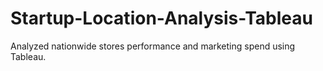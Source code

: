 # Startup-Location-Analysis-Tableau
Analyzed nationwide stores performance and marketing spend using Tableau. 
